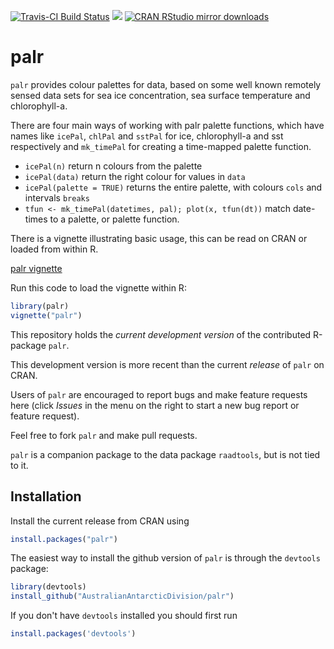 [![Travis-CI Build Status](https://travis-ci.org/AustralianAntarcticDivision/palr.svg?branch=master)](https://travis-ci.org/AustralianAntarcticDivision/palr)
[![](http://www.r-pkg.org/badges/version/palr)](http://www.r-pkg.org/pkg/palr)
[![CRAN RStudio mirror downloads](http://cranlogs.r-pkg.org/badges/palr)](http://www.r-pkg.org/pkg/palr)


palr
========

`palr` provides colour palettes for data, based on some well known remotely sensed data sets for sea ice concentration, sea surface temperature and chlorophyll-a. 

There are four main ways of working with palr palette functions, which have names like `icePal`, `chlPal` and `sstPal` for ice, chlorophyll-a and sst respectively and  `mk_timePal` for creating a time-mapped palette function.  

* `icePal(n)` return n colours from the palette
* `icePal(data)` return the right colour for values in `data`
* `icePal(palette = TRUE)` returns the entire palette, with colours `cols` and intervals `breaks`
* `tfun <- mk_timePal(datetimes, pal); plot(x, tfun(dt))` match date-times to a palette, or palette function. 

There is a vignette illustrating basic usage, this can be read on CRAN or loaded from within R. 


[palr vignette](https://cloud.r-project/web/packages/palr/vignettes/palr.html)

Run this code to load the vignette within R: 

```R
library(palr)
vignette("palr")
```

This repository holds the _current development version_ of the contributed R-package `palr`.

This development version is more recent than the current *release* of `palr` on CRAN.

Users of `palr` are encouraged to report bugs and make feature
requests here (click *Issues* in the menu on the right to start a new bug report or feature request).

Feel free to fork `palr` and make pull requests. 

`palr`  is a companion package to the data  package `raadtools`, but is not tied to it. 

## Installation

Install the current release from CRAN using 

```R
install.packages("palr")
```
The easiest way to install the github version of `palr` is through the `devtools` package:

```R
library(devtools)
install_github("AustralianAntarcticDivision/palr")
```

If you don't have `devtools` installed you should first run

```R
install.packages('devtools')
```
